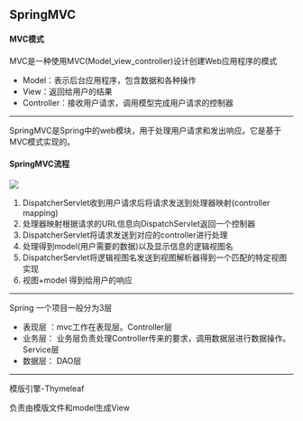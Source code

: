 ## SpringMVC

#### MVC模式

MVC是一种使用MVC(Model_view_controller)设计创建Web应用程序的模式

- Model：表示后台应用程序，包含数据和各种操作
- View：返回给用户的结果
- Controller：接收用户请求，调用模型完成用户请求的控制器

---

SpringMVC是Spring中的web模块，用于处理用户请求和发出响应。它是基于MVC模式实现的。

#### SpringMVC流程

![](https://markdown-1259282458.cos.ap-nanjing.myqcloud.com/img/20210420223846.png)

1. DispatcherServlet收到用户请求后将请求发送到处理器映射(controller mapping) 
2. 处理器映射根据请求的URL信息向DispatchServlet返回一个控制器
3. DispatcherServlet将请求发送到对应的controller进行处理
4. 处理得到model(用户需要的数据)以及显示信息的逻辑视图名
5. DispatcherServlet将逻辑视图名发送到视图解析器得到一个匹配的特定视图实现
6. 视图+model 得到给用户的响应

---

Spring 一个项目一般分为3层

- 表现层 ：mvc工作在表现层。Controller层
- 业务层： 业务层负责处理Controller传来的要求，调用数据层进行数据操作。Service层
- 数据层： DAO层

---

模版引擎-Thymeleaf

负责由模版文件和model生成View

